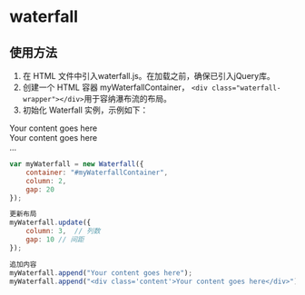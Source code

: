 # waterfall
## 使用方法

1. 在 HTML 文件中引入waterfall.js。在加载之前，确保已引入jQuery库。
2. 创建一个 HTML 容器 myWaterfallContainer， `<div class="waterfall-wrapper"></div>`用于容纳瀑布流的布局。
3. 初始化 Waterfall 实例，示例如下：

<div id="myWaterfallContainer">
    <div class="waterfall-wrapper">
        <div class="waterfall-item">
            <div class="content">Your content goes here</div>
        </div>
        <div class="waterfall-item">
            <div class="content">Your content goes here</div>
        </div>
        ...
    </div>
</div>

```javascript
var myWaterfall = new Waterfall({
    container: "#myWaterfallContainer",
    column: 2,
    gap: 20
});

更新布局
myWaterfall.update({
    column: 3,  // 列数
    gap: 10 // 间距
});

追加内容
myWaterfall.append("Your content goes here");
myWaterfall.append("<div class='content'>Your content goes here</div>");
